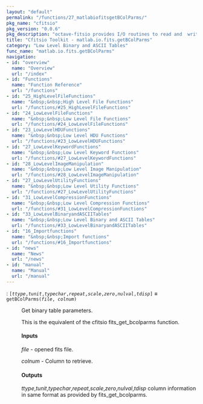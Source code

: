 ```yaml
---
layout: "default"
permalink: "/functions/27_matlabiofitsgetBColParms/"
pkg_name: "cfitsio"
pkg_version: "0.0.6"
pkg_description: "octave-fitsio provides I/O routines to read and  write FITS (Flexible Image Transport System) files."
title: "Cfitsio Toolkit - matlab.io.fits.getBColParms"
category: "Low Level Binary and ASCII Tables"
func_name: "matlab.io.fits.getBColParms"
navigation:
- id: "overview"
  name: "Overview"
  url: "/index"
- id: "Functions"
  name: "Function Reference"
  url: "/functions"
- id: "25_HighLevelFileFunctions"
  name: "&nbsp;&nbsp;High Level File Functions"
  url: "/functions/#25_HighLevelFileFunctions"
- id: "24_LowLevelFileFunctions"
  name: "&nbsp;&nbsp;Low Level File Functions"
  url: "/functions/#24_LowLevelFileFunctions"
- id: "23_LowLevelHDUFunctions"
  name: "&nbsp;&nbsp;Low Level HDU Functions"
  url: "/functions/#23_LowLevelHDUFunctions"
- id: "27_LowLevelKeywordFunctions"
  name: "&nbsp;&nbsp;Low Level Keyword Functions"
  url: "/functions/#27_LowLevelKeywordFunctions"
- id: "28_LowLevelImageManipulation"
  name: "&nbsp;&nbsp;Low Level Image Manipulation"
  url: "/functions/#28_LowLevelImageManipulation"
- id: "27_LowLevelUtilityFunctions"
  name: "&nbsp;&nbsp;Low Level Utility Functions"
  url: "/functions/#27_LowLevelUtilityFunctions"
- id: "31_LowLevelCompressionFunctions"
  name: "&nbsp;&nbsp;Low Level Compression Functions"
  url: "/functions/#31_LowLevelCompressionFunctions"
- id: "33_LowLevelBinaryandASCIITables"
  name: "&nbsp;&nbsp;Low Level Binary and ASCII Tables"
  url: "/functions/#33_LowLevelBinaryandASCIITables"
- id: "16_Importfunctions"
  name: "&nbsp;&nbsp;Import functions"
  url: "/functions/#16_Importfunctions"
- id: "news"
  name: "News"
  url: "/news"
- id: "manual"
  name: "Manual"
  url: "/manual"
---
```

<dl class="first-deftypefn">
<dt class="deftypefn" id="index-_003d"><span class="category-def">: </span><span><code class="def-type">[<var class="var">ttype</var>,<var class="var">tunit</var>,<var class="var">typechar</var>,<var class="var">repeat</var>,<var class="var">scale</var>,<var class="var">zero</var>,<var class="var">nulval</var>,<var class="var">tdisp</var>]</code> <strong class="def-name">=</strong> <code class="def-code-arguments">getBColParms(<var class="var">file</var>, <var class="var">colnum</var>)</code><a class="copiable-link" href='#index-_003d'></a></span></dt>
<dd><p>Get binary table parameters.
</p>
<p>This is the equivalent of the cfitsio  fits_get_bcolparms function.
</p>
<h4 class="subsubheading" id="Inputs">Inputs</h4>
<p><var class="var">file</var> - opened fits file.
</p>
<p><var class="var">colnum</var> - Column to retrieve.
</p>
<h4 class="subsubheading" id="Outputs">Outputs</h4>
<p><var class="var">ttype</var>,<var class="var">tunit</var>,<var class="var">typechar</var>,<var class="var">repeat</var>,<var class="var">scale</var>,<var class="var">zero</var>,<var class="var">nulval</var>,<var class="var">tdisp</var>
 column information in same format as provided by fits_get_bcolparms.
 </p></dd></dl>